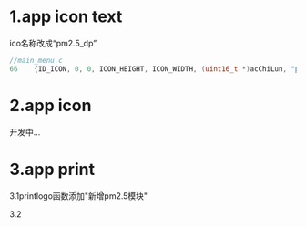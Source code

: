 # 1.app icon text

ico名称改成“pm2.5\_dp”

```c
//main_menu.c
66    {ID_ICON, 0, 0, ICON_HEIGHT, ICON_WIDTH, (uint16_t *)acChiLun, "pm2.5_dp"},
```

# 2.app icon

开发中...

# 3.app print

3.1printlogo函数添加"新增pm2.5模块"

3.2



